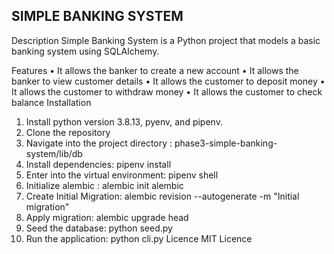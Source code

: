 SIMPLE BANKING SYSTEM
-------------------------------
Description
Simple Banking System is a Python project that models a basic banking system using SQLAlchemy. 

Features
•	It allows the banker to create a new account 
•	It allows the banker to view customer details
•	It allows the customer to deposit money
•	It allows the customer to withdraw money
•	It allows the customer to check balance
Installation
1.	 Install python version 3.8.13, pyenv, and pipenv.
2.	Clone the repository
3.	Navigate into the project directory : phase3-simple-banking-system/lib/db
4.	Install dependencies: pipenv install
5.	Enter into the virtual environment: pipenv shell
6.	Initialize alembic : alembic init alembic
7.	Create Initial Migration: alembic revision --autogenerate -m "Initial migration"
8.	Apply migration: alembic upgrade head
9.	Seed the database: python seed.py
10.	Run the application: python cli.py
Licence
 MIT Licence
